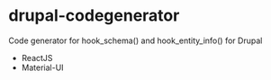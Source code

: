 # drupal-codegenerator
Code generator for hook_schema() and hook_entity_info() for Drupal

- ReactJS
- Material-UI